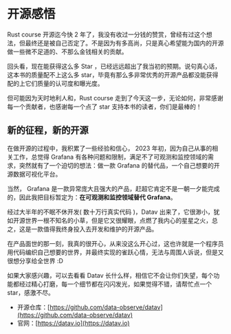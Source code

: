 # 开源感悟

Rust course 开源迄今快 2 年了，我没有收过一分钱的赞赏，曾经有过这个想法，但最终还是被自己否定了。不是因为有多高尚，只是真心希望能为国内的开源做一些微不足道的、不那么金钱相关的贡献。

回头看，现在能获得这么多 Star ，已经远远超出了我当初的预期。说句真心话，这本书的质量配不上这么多 star，毕竟有那么多非常优秀的开源产品都没能获得配的上它们质量的认可度和曝光度。

但可能因为天时地利人和，Rust course 走到了今天这一步，无论如何，非常感谢每一个贡献者，也感谢每一个点了 star 支持本书的读者，你们是最棒的！

## 新的征程，新的开源

在做开源的过程中，我积累了一些经验和信心， 2023 年初，因为自己从事的相关工作，总觉得 Grafana 有各种问题和限制，满足不了可观测和监控领域的需求，突然就有了一个迫切的想法：做一款 Grafana 的替代品，一个自己想要的开源数据可视化平台。

当然， Grafana 是一款异常庞大且强大的产品，赶超它肯定不是一朝一夕能完成的，因此我把目标暂定为：**在可观测和监控领域替代 Grafana**。

经过大半年的不眠不休开发( 数十万行真实代码 )，Datav 出来了，它很渺小，犹如开源世界一根不知名的小草，但是它又很耀眼，点燃了我内心的星星之火，总之，这是一款值得我终身投入去开发和维护的开源产品。

在产品面世的那一刻，我真的很开心，从来没这么开心过，这也许就是一个程序员用代码编织自己想要的世界，并最终实现的雀跃心情，无法与周围人诉说，但是又很想分享给全世界 :D

如果大家感兴趣，可以去看看 Datav 长什么样，相信它不会让你们失望，每个功能都经过精心打磨，每一个细节都在闪闪发光，如果觉得不错，请帮忙点一个 star，感激不尽。

- 开源仓库：[https://github.com/data-observe/datav](https://github.com/data-observe/datav)
- 官网：[https://datav.io](https://datav.io)
